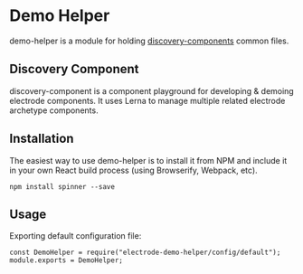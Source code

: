 # Demo Helper

demo-helper is a module for holding [discovery-components](https://github.com/didi0613/discovery-component) common files.

## Discovery Component

discovery-component is a component playground for developing & demoing electrode components. It uses Lerna to manage multiple related electrode archetype components.

## Installation
The easiest way to use demo-helper is to install it from NPM and include it in your own React build process (using Browserify, Webpack, etc).

```
npm install spinner --save
```

## Usage

Exporting default configuration file:

```
const DemoHelper = require("electrode-demo-helper/config/default");
module.exports = DemoHelper;
```
